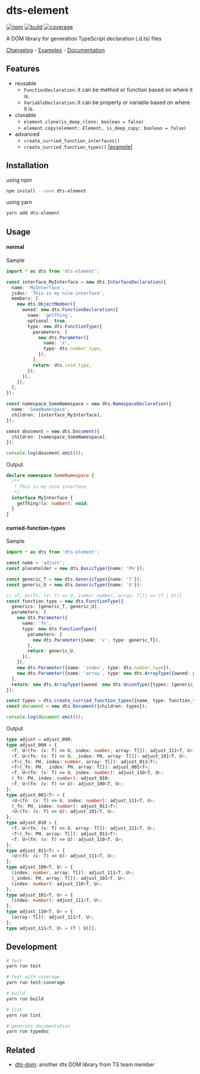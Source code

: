# dts-element

[![npm](https://img.shields.io/npm/v/dts-element.svg)](https://www.npmjs.com/package/dts-element)
[![build](https://img.shields.io/travis/ikatyang/dts-element/master.svg)](https://travis-ci.org/ikatyang/dts-element/builds)
[![coverage](https://img.shields.io/codecov/c/github/ikatyang/dts-element.svg)](https://codecov.io/gh/ikatyang/dts-element)

A DOM library for generation TypeScript declaration (.d.ts) files

[Changelog](https://github.com/ikatyang/dts-element/blob/master/CHANGELOG.md) - [Examples](https://github.com/ikatyang/dts-element/tree/master/tests/) - [Documentation](https://ikatyang.github.io/dts-element/)

## Features

- reusable
  - `FunctionDeclaration`: it can be method or function based on where it is.
  - `VariableDeclaration`: it can be property or variable based on where it is.
- clonable
  - `element.clone(is_deep_clone: boolean = false)`
  - `element.copy(element: Element, is_deep_copy: boolean = false)`
- advanced
  - `create_curried_function_interfaces()`
  - `create_curried_function_types()` [[example](#curried-function-types)]

## Installation

using npm

```sh
npm install --save dts-element
```

using yarn

```sh
yarn add dts-element
```

## Usage

#### normal

Sample

```ts
import * as dts from 'dts-element';

const interface_MyInterface = new dts.InterfaceDeclaration({
  name: 'MyInterface',
  jsdoc: 'This is my nice interface',
  members: [
    new dts.ObjectMember({
      owned: new dts.FunctionDeclaration({
        name: 'getThing',
        optional: true,
        type: new dts.FunctionType({
          parameters: [
            new dts.Parameter({
              name: 'x',
              type: dts.number_type,
            }),
          ],
          return: dts.void_type,
        }),
      }),
    }),
  ],
});

const namespace_SomeNamespace = new dts.NamespaceDeclaration({
  name: 'SomeNamespace',
  children: [interface_MyInterface],
});

const doucment = new dts.Document({
  children: [namespace_SomeNamespace],
});

console.log(doucment.emit());
```

Output

```ts
declare namespace SomeNamespace {
  /**
   * This is my nice interface
   */
  interface MyInterface {
    getThing?(x: number): void;
  }
}
```

#### curried-function-types

Sample

```ts
import * as dts from 'dts-element';

const name = 'adjust';
const placeholder = new dts.BasicType({name: 'PH'});

const generic_T = new dts.GenericType({name: 'T'});
const generic_U = new dts.GenericType({name: 'U'});

// <T, U>(fn: (v: T) => U, index: number, array: T[]) => (T | U)[]
const function_type = new dts.FunctionType({
  generics: [generic_T, generic_U],
  parameters: [
    new dts.Parameter({
      name: 'fn',
      type: new dts.FunctionType({
        parameters: [
          new dts.Parameter({name: 'v', type: generic_T}),
        ],
        return: generic_U,
      }),
    }),
    new dts.Parameter({name: 'index', type: dts.number_type}),
    new dts.Parameter({name: 'array', type: new dts.ArrayType({owned: generic_T})}),
  ],
  return: new dts.ArrayType({owned: new dts.UnionType({types: [generic_T, generic_U]})}),
});

const types = dts.create_curried_function_types({name, type: function_type, placeholder});
const document = new dts.Document({children: types});

console.log(document.emit());
```

Output

```ts
type adjust = adjust_000;
type adjust_000 = {
  <T, U>(fn: (v: T) => U, index: number, array: T[]): adjust_111<T, U>;
  <T, U>(fn: (v: T) => U, _index: PH, array: T[]): adjust_101<T, U>;
  <T>(_fn: PH, index: number, array: T[]): adjust_011<T>;
  <T>(_fn: PH, _index: PH, array: T[]): adjust_001<T>;
  <T, U>(fn: (v: T) => U, index: number): adjust_110<T, U>;
  (_fn: PH, index: number): adjust_010;
  <T, U>(fn: (v: T) => U): adjust_100<T, U>;
};
type adjust_001<T> = {
  <U>(fn: (v: T) => U, index: number): adjust_111<T, U>;
  (_fn: PH, index: number): adjust_011<T>;
  <U>(fn: (v: T) => U): adjust_101<T, U>;
};
type adjust_010 = {
  <T, U>(fn: (v: T) => U, array: T[]): adjust_111<T, U>;
  <T>(_fn: PH, array: T[]): adjust_011<T>;
  <T, U>(fn: (v: T) => U): adjust_110<T, U>;
};
type adjust_011<T> = {
  <U>(fn: (v: T) => U): adjust_111<T, U>;
};
type adjust_100<T, U> = {
  (index: number, array: T[]): adjust_111<T, U>;
  (_index: PH, array: T[]): adjust_101<T, U>;
  (index: number): adjust_110<T, U>;
};
type adjust_101<T, U> = {
  (index: number): adjust_111<T, U>;
};
type adjust_110<T, U> = {
  (array: T[]): adjust_111<T, U>;
};
type adjust_111<T, U> = (T | U)[];
```

## Development

```sh
# test
yarn run test

# test with coverage
yarn run test-coverage

# build
yarn run build

# lint
yarn run lint

# generate documentation
yarn run typedoc
```

## Related

- [dts-dom](https://github.com/RyanCavanaugh/dts-dom): another dts DOM library from TS team member

